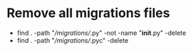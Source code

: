 
# Remove all migrations files
* find . -path "*/migrations/*.py" -not -name "__init__.py" -delete
* find . -path "*/migrations/*.pyc"  -delete
